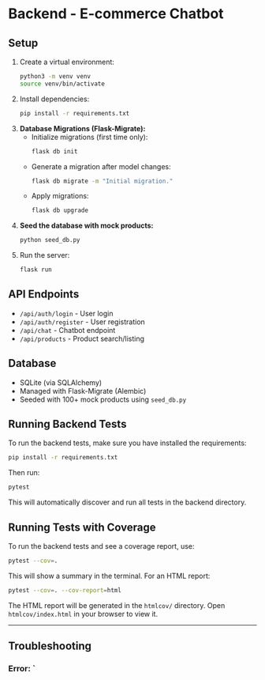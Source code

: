 # Backend - E-commerce Chatbot

## Setup

1. Create a virtual environment:
   ```bash
   python3 -m venv venv
   source venv/bin/activate
   ```
2. Install dependencies:
   ```bash
   pip install -r requirements.txt
   ```
3. **Database Migrations (Flask-Migrate):**
   - Initialize migrations (first time only):
     ```bash
     flask db init
     ```
   - Generate a migration after model changes:
     ```bash
     flask db migrate -m "Initial migration."
     ```
   - Apply migrations:
     ```bash
     flask db upgrade
     ```
4. **Seed the database with mock products:**
   ```bash
   python seed_db.py
   ```
5. Run the server:
   ```bash
   flask run
   ```

## API Endpoints
- `/api/auth/login` - User login
- `/api/auth/register` - User registration
- `/api/chat` - Chatbot endpoint
- `/api/products` - Product search/listing

## Database
- SQLite (via SQLAlchemy)
- Managed with Flask-Migrate (Alembic)
- Seeded with 100+ mock products using `seed_db.py`

## Running Backend Tests

To run the backend tests, make sure you have installed the requirements:

```bash
pip install -r requirements.txt
```

Then run:

```bash
pytest
```

This will automatically discover and run all tests in the backend directory.

## Running Tests with Coverage

To run the backend tests and see a coverage report, use:

```bash
pytest --cov=.
```

This will show a summary in the terminal. For an HTML report:

```bash
pytest --cov=. --cov-report=html
```

The HTML report will be generated in the `htmlcov/` directory. Open `htmlcov/index.html` in your browser to view it.

---

## Troubleshooting

### Error: `